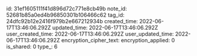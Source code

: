 id: 31ef1605111f41d896d72c771e8cb49b
note_id: 52681b85a0ed4b96850301b106466c62
tag_id: 24dfc92b12e2416f979b2e667212934b
created_time: 2022-06-17T13:46:06.292Z
updated_time: 2022-06-17T13:46:06.292Z
user_created_time: 2022-06-17T13:46:06.292Z
user_updated_time: 2022-06-17T13:46:06.292Z
encryption_cipher_text: 
encryption_applied: 0
is_shared: 0
type_: 6